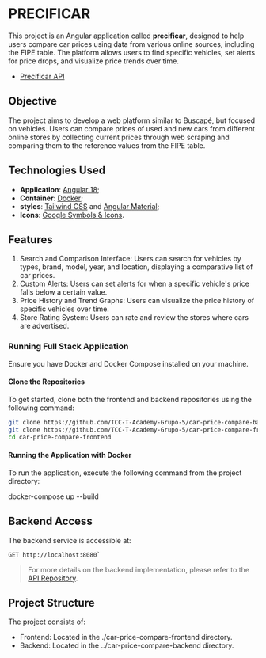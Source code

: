 # PRECIFICAR

This project is an Angular application called **precificar**, designed to help users compare car prices using data from various online sources, including the FIPE table. The platform allows users to find specific vehicles, set alerts for price drops, and visualize price trends over time.

- [Precificar API](https://github.com/TCC-T-Academy-Grupo-5/car-price-compare-frontend.git)

## Objective

The project aims to develop a web platform similar to Buscapé, but focused on vehicles. Users can compare prices of used and new cars from different online stores by collecting current prices through web scraping and comparing them to the reference values from the FIPE table.


## Technologies Used

- **Application**: [Angular 18](https://angular.dev/overview);
- **Container**: [Docker](https://docs.docker.com/);
- **styles**: [Tailwind CSS](https://tailwindcss.com/docs/installation) and [Angular Material](https://material.angular.io/);
- **Icons**: [Google Symbols & Icons](https://fonts.google.com/icons).

## Features

1. Search and Comparison Interface: Users can search for vehicles by types, brand, model, year, and location, displaying a comparative list of car prices.
2. Custom Alerts: Users can set alerts for when a specific vehicle's price falls below a certain value.
3. Price History and Trend Graphs: Users can visualize the price history of specific vehicles over time.
4. Store Rating System: Users can rate and review the stores where cars are advertised.


### Running Full Stack Application

Ensure you have Docker and Docker Compose installed on your machine.

#### Clone the Repositories

To get started, clone both the frontend and backend repositories using the following command:
```bash
git clone https://github.com/TCC-T-Academy-Grupo-5/car-price-compare-backend.git && \
git clone https://github.com/TCC-T-Academy-Grupo-5/car-price-compare-frontend.git && \
cd car-price-compare-frontend
```

#### Running the Application with Docker

To run the application, execute the following command from the project directory:

docker-compose up --build

## Backend Access

The backend service is accessible at:
```http request
GET http://localhost:8080`
```
> For more details on the backend implementation, please refer to the [API Repository](https://github.com/TCC-T-Academy-Grupo-5/car-price-compare-frontend.git).

## Project Structure

The project consists of:

- Frontend: Located in the ./car-price-compare-frontend directory.
- Backend: Located in the ../car-price-compare-backend directory.
